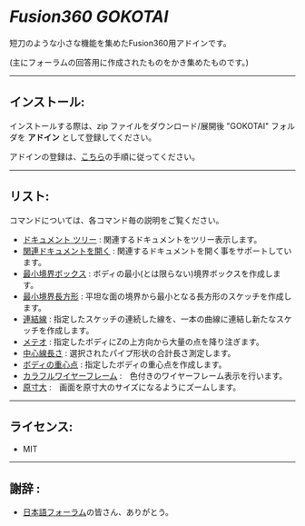 # ***Fusion360 GOKOTAI***
短刀のような小さな機能を集めたFusion360用アドインです。

(主にフォーラムの回答用に作成されたものをかき集めたものです。)

---

## **インストール**:
インストールする際は、zip ファイルをダウンロード/展開後 "GOKOTAI" フォルダを **アドイン** として登録してください。

アドインの登録は、[こちら](https://kantoku.hatenablog.com/entry/2021/02/15/161734)の手順に従ってください。

---

## **リスト**:
コマンドについては、各コマンド毎の説明をご覧ください。

+ [ドキュメント ツリー](./GOKOTAI/commands/DocumentTree/) : 関連するドキュメントをツリー表示します。
+ [関連ドキュメントを開く](./GOKOTAI/commands/OAD/) : 関連するドキュメントを開く事をサポートしています。
+ [最小境界ボックス](./GOKOTAI/commands/MinimumBoundingBox/) : ボディの最小(とは限らない)境界ボックスを作成します。
+ [最小境界長方形](./GOKOTAI/commands/MinimumBoundingRectangle/) : 平坦な面の境界から最小となる長方形のスケッチを作成します。
+ [連結線](./GOKOTAI/commands/JointCurve/) : 指定したスケッチの連続した線を、一本の曲線に連結し新たなスケッチを作成します。
+ [メテオ](./GOKOTAI/commands/Meteor/) : 指定したボディにZの上方向から大量の点を降り注ぎます。
+ [中心線長さ](./GOKOTAI/commands/CenterlineMeasurement/) : 選択されたパイプ形状の合計長さ測定します。
+ [ボディの重心点](./GOKOTAI/commands/COG/) : 指定したボディの重心点を作成します。
+ [カラフルワイヤーフレーム](./GOKOTAI/commands/ColorfulWireFrame/) :　色付きのワイヤーフレーム表示を行います。
+ [原寸大](./GOKOTAI/commands/Fullsize/) :　画面を原寸大のサイズになるようにズームします。

---

## **ライセンス**:
- MIT

---

## **謝辞** :

- [日本語フォーラム](https://forums.autodesk.com/t5/fusion-360-ri-ben-yu/bd-p/707)の皆さん、ありがとう。
